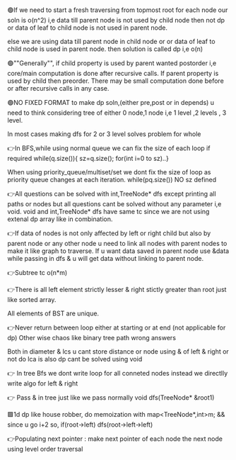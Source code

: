 🟢If we need to start a fresh traversing from topmost root for each node our soln is o(n^2) i,e data till parent node is not used by child node then not dp
or data of leaf to child node is not used in parent node.

else we are using data till parent node in child node or or data of leaf to child node is used in parent node. then solution is called dp i,e o(n)

🟢""Generally"", if child property is used by parent wanted postorder i,e core/main computation is done after recursive calls. If parent property is used by child then preorder. There may be small computation done before or after recursive calls in any case.


🟢NO FIXED FORMAT to make dp soln,(either pre,post or in depends) u need to think considering tree of either 0 node,1 node i,e 1 level ,2 levels , 3 level.
 
 In most cases making dfs for 2 or 3 level solves problem for whole

👉In BFS,while using normal queue we can fix the size of each loop if required while(q.size()){ sz=q.size(); for(int i=0 to sz)..}

When using priority_queue/multiset/set we dont fix the size of loop as priority queue changes at each iteration. while(pq.size()) NO sz defined


👉All questions can be solved with int,TreeNode* dfs except printing all paths or nodes but all questions cant be solved without any parameter i,e void.
void and int,TreeNode* dfs have same tc since we are not using extenal dp array like in combination.

👉If data of nodes is not only affected by left or right child but also by parent node or any other node u need to link all nodes with parent nodes to make it like graph to traverse.
If u want data saved in parent node use &data while passing in dfs & u will get data without linking to parent node.

👉Subtree tc o(n*m)

👉There is all left element strictly lesser & right stictly greater than root just like sorted array.

All elements of BST are unique.

👉Never return between loop either at starting or at end (not applicable for dp)
Other wise chaos like binary tree path wrong answers

Both in diameter & lcs u cant store distance or node using & of left & right or not do
lca is also dp cant be solved using void

👉 In tree Bfs we dont write loop for all conneted nodes instead we directlly write algo for left & right

👉 Pass & in tree just like we pass normally void dfs(TreeNode* &root1)

🟩1d dp like house robber, do memoization with map<TreeNode*,int>m; && since u go i+2 so, if(root->left) dfs(root->left->left)

👉Populating next pointer : make next pointer of each node the next node using level order traversal
